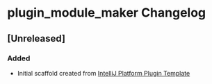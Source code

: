 <!-- Keep a Changelog guide -> https://keepachangelog.com -->

# plugin_module_maker Changelog

## [Unreleased]
### Added
- Initial scaffold created from [IntelliJ Platform Plugin Template](https://github.com/JetBrains/intellij-platform-plugin-template)
